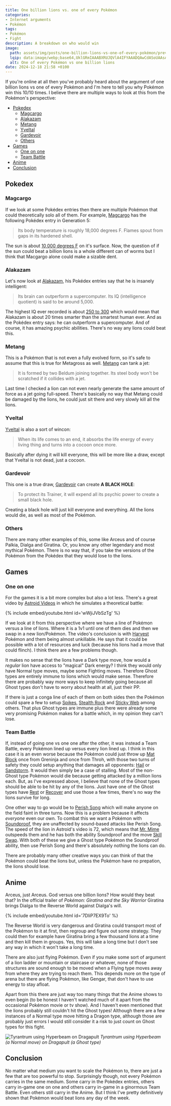 ```yaml
---
title: One billion lions vs. one of every Pokémon
categories:
- Internet arguments
- Pokémon
tags:
- Pokémon
- Fight
description: A breakdown on who would win
image:
  path: assets/img/posts/one-billion-lions-vs-one-of-every-pokémon/preview.webp
  lqip: data:image/webp;base64,UklGRmIAAABXRUJQVlA4IFYAAADQAwCdASoUAAsAPzmEuVOvKKWisAgB4CcJYgCxG1ABh+a4SO5W/HAA/F/tcmF5luV+DFkPft9osWwN+Ps2fWbtIVJQSPQKpQEiBYTmvicY7PvFstAAAA==
  alt: One of every Pokémon vs one billion lions
date: 2024-12-18 21:58 +0100
---
```

If you're online at all then you've probably heard about the argument of one billion lions vs one of every Pokémon and I'm here to tell you why Pokémon win this 10/10 times. I believe there are multiple ways to look at this from the Pokémon's perspective:
- [Pokedex](#pokedex)
  - [Magcargo](#magcargo)
  - [Alakazam](#alakazam)
  - [Metang](#metang)
  - [Yveltal](#yveltal)
  - [Gardevoir](#gardevoir)
  - [Others](#others)
- [Games](#games)
  - [One on one](#one-on-one)
  - [Team Battle](#team-battle)
- [Anime](#anime)
- [Conclusion](#conclusion)

## Pokedex

### Magcargo

If we look at some Pokédex entries then there are multiple Pokémon that could theoretically solo all of them. For example, [Magcargo](https://bulbapedia.bulbagarden.net/wiki/Magcargo_(Pok%C3%A9mon)#Pokédex_entries) has the following Pokédex entry in Generation 5:

> Its body temperature is roughly 18,000 degrees F. Flames spout from gaps in its hardened shell.

The sun is about [10,000 degrees F](https://science.nasa.gov/sun/facts/) on it's surface. Now, the question of if the sun could beat a billion lions is a whole different can of worms but I think that Macgargo alone could make a sizable dent.

### Alakazam

Let's now look at [Alakazam](https://bulbapedia.bulbagarden.net/wiki/Alakazam_(Pok%C3%A9mon)#Pok%C3%A9dex_entries), his Pokédex entries say that he is insanely intelligent:

> Its brain can outperform a supercomputer. Its IQ (intelligence quotient) is said to be around 5,000.

The highest IQ ever recorded is about [250 to 300](https://check-iq.org/blog/highest-iq-score-world) which would mean that Alakazam is about 20 times smarter than the smartest human ever. And as the Pokédex entry says: he can outperform a supercomputer. And of course, it has amazing psychic abilities. There's no way any lions could beat this.

### Metang

This is a Pokémon that is not even a fully evolved form, so it's safe to assume that this is true for Metagross as well. [Metang](https://bulbapedia.bulbagarden.net/wiki/Metang_(Pok%C3%A9mon)#Pok%C3%A9dex_entries) can tank a jet:

> It is formed by two Beldum joining together. Its steel body won't be scratched if it collides with a jet.

Last time I checked a lion can not even nearly generate the same amount of force as a jet going full-speed. There's basically no way that Metang could be damaged by the lions, he could just sit there and very slowly kill all the lions.

### Yveltal

[Yveltal](https://bulbapedia.bulbagarden.net/wiki/Yveltal_(Pok%C3%A9mon)#Pok%C3%A9dex_entries) is also a sort of wincon:

> When its life comes to an end, it absorbs the life energy of every living thing and turns into a cocoon once more.

Basically after dying it will kill everyone, this will be more like a draw, except that Yveltal is not dead, just a cocoon.

### Gardevoir

This one is a true draw, [Gardevoir](https://bulbapedia.bulbagarden.net/wiki/Gardevoir_(Pok%C3%A9mon)#Pok%C3%A9dex_entries) can create **A BLACK HOLE**:

> To protect its Trainer, it will expend all its psychic power to create a small black hole.

Creating a black hole will just kill everyone and everything. All the lions would die, as well as most of the Pokémon.

### Others

There are many other examples of this, some like Arceus and of course Palkia, Dialga and Giratina. Or, you know any other legendary and most mythical Pokémon. There is no way that, if you take the versions of the Pokémon from the Pokédex that they would lose to the lions.

## Games

### One on one

For the games it is a bit more complex but also a lot less. There's a great video by [Astroid Videos](https://www.youtube.com/@AstroidmaniaVideos) in which he simulates a theoretical battle:

{% include embed/youtube.html id='wWjiJVbSzTg' %}

If we look at it from this perspective where we have a line of Pokémon versus a line of lions. Where it is a 1v1 until one of them dies and then we swap in a new lion/Pokémon. The video's conclusion is with [Harvest](https://bulbapedia.bulbagarden.net/wiki/Harvest_(Ability)) Pokémon and them being almost unkillable. He says that it could be possible with a lot of resources and luck (because his lions had a move that could flinch). I think there are a few problems though.

It makes no sense that the lions have a Dark type move, how would a *regular* lion have access to "magical" Dark energy? I think they would only have Normal type moves, maybe some Fighting moves. Therefore Ghost types are entirely immune to lions which would make sense. Therefore there are probably way more ways to keep infinitely going because all Ghost types don't have to worry about health at all, just their PP.

If there is just a conga line of each of them on both sides then the Pokémon could spare a few to setup [Spikes](https://bulbapedia.bulbagarden.net/wiki/Spikes_(move)), [Stealth Rock](https://bulbapedia.bulbagarden.net/wiki/Stealth_Rock_(move)) and [Sticky Web](https://bulbapedia.bulbagarden.net/wiki/Sticky_Web_(move)) among others. That plus Ghost types are immune plus there were already some very promising Pokémon makes for a battle which, in my opinion they can't lose.

### Team Battle

If, instead of going one vs one one after the other, it was instead a Team Battle, every Pokémon lined up versus every lion lined up. I think in this case it is an even worse because the Pokémon could just throw up [Mat Block](https://bulbapedia.bulbagarden.net/wiki/Mat_Block_(move)) once from Greninja and once from Throh, with those two turns of safety they could setup anything that damages all opponents: [Hail](https://bulbapedia.bulbagarden.net/wiki/Hail_(move)) or [Sandstorm](https://bulbapedia.bulbagarden.net/wiki/Sandstorm_(move)). It would then simply be a case of stalling. Most of the non-Ghost type Pokémon would die because getting attacked by a million lions each. But, as I've expressed above, I believe that none of the Ghost types should be able to be hit by any of the lions.
Just have one of the Ghost types have [Rest](https://bulbapedia.bulbagarden.net/wiki/Rest_(move)) or [Recover](https://bulbapedia.bulbagarden.net/wiki/Recover_(move)) and use those a few times, there's no way the lions survive for long.

One other way to go would be to [Perish Song](https://bulbapedia.bulbagarden.net/wiki/Perish_Song_(move)) which will make anyone on the field faint in three turns. Now this is a problem because it affects *everyone* even our own. To combat this we want a Pokémon with [Soundproof](https://bulbapedia.bulbagarden.net/wiki/Soundproof_(Ability)), they are unaffected by sound-based attacks like Perish Song. The speed of the lion in Astroid's video is 72, which means that [Mr. Mime](https://bulbapedia.bulbagarden.net/wiki/Mr._Mime_(Pok%C3%A9mon)) outspeeds them and he has both the ability Soundproof and the move [Skill Swap](https://bulbapedia.bulbagarden.net/wiki/Skill_Swap_(move)). With both of these we give a Ghost type Pokémon the Soundproof ability, then use Perish Song and there's absolutely nothing the lions can do.

There are probably many other creative ways you can think of that the Pokémon could beat the lions but, unless the Pokémon have no prepation, the lions should lose.

## Anime

Arceus, just Arceus. God versus one billion lions? How would they beat that? In the official trailer of *Pokémon: Giratina and the Sky Warrior* Giratina brings Dialga to the Reverse World against Dialga's will.

{% include embed/youtube.html id='7DliP7EX9To' %}

The Reverse World is very dangerous and Giratina could transport most of the Pokémon to it at first, then regroup and figure out some strategy. They could then for example have Giratina bring a few thousand lions at a time and then kill them in groups. Yes, this will take a long time but I don't see any way in which it won't take a long time.

There are also just flying Pokémon. Even if you make some sort of argument of a lion ladder or mountain or staircase or whatever, none of those structures are sound enough to be moved when a Flying type moves away from where they are trying to reach them. This depends more on the type of arena but there are flying Pokémon, like Gengar, that don't have to use energy to stay afloat.

Apart from this there are just way too many things that the Anime shows to even begin (to be honest I haven't watched much of it apart from the occasional Pokémon movie or tv show). And I haven't even mentioned that the lions probably still couldn't hit the Ghost types! Although there are a few instances of a Normal type move hitting a Dragon type, although those are probably just errors I would still consider it a risk to just count on Ghost types for this fight.

![Tyrantrum using Hyperbeam on Dragapult](/assets/img/posts/one-billion-lions-vs-one-of-every-pokémon/hyperbeam.jpg)
_Tyrantrum using Hyperbeam (a Normal move) on Dragapult (a Ghost type)_

## Conclusion

No matter what medium you want to scale the Pokémon to, there are just a few that are too powerful to stop. Surprisingly though, not every Pokémon carries in the same medium. Some carry in the Pokédex entries, others carry in-game one on one and others carry in-game in a ginormous Team Battle. Even others still carry in the Anime. But I think I've pretty definitively shown that Pokémon would beat lions any day of the week.
